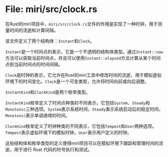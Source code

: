 # File: miri/src/clock.rs

在Rust的miri项目中，`miri/src/clock.rs`文件的作用是实现了一种时钟，用于测量时间的流逝和计算间隔。

该文件定义了两个结构体：`Instant`和`Clock`。

`Instant`是一个时间点的表示，它是一个不透明的结构体类型。通过`Instant::now`方法可以获取当前时间点，并且可以使用`Instant::elapsed`方法计算从某个时间点到当前时间点的时间间隔。

`Clock`是时钟的表示，它允许在Rust的miri工具中修改时间的流逝，用于模拟虚拟环境下的时间变化。`Clock`是一个可变类型，允许将时间向前或向后调整。

`InstantKind`和`ClockKind`是两个枚举类型。

`InstantKind`枚举定义了时间点种类的不同表示，它包括`System`、`Steady`和`Monotonic`三种选项。`System`表示系统时间，`Steady`表示系统启动后的稳定时间，`Monotonic`表示单调递增的时间。

`ClockKind`枚举定义了时钟种类的不同表示，它包括`Tempest`和`User`两种选项。`Tempest`表示虚拟环境下的模拟时钟，`User`表示用户定义的时钟。

这些结构体和枚举类型的定义使得miri项目可以在模拟环境下跟踪和管理时间的流逝，用于进行 Rust 代码的符号执行和测试。

